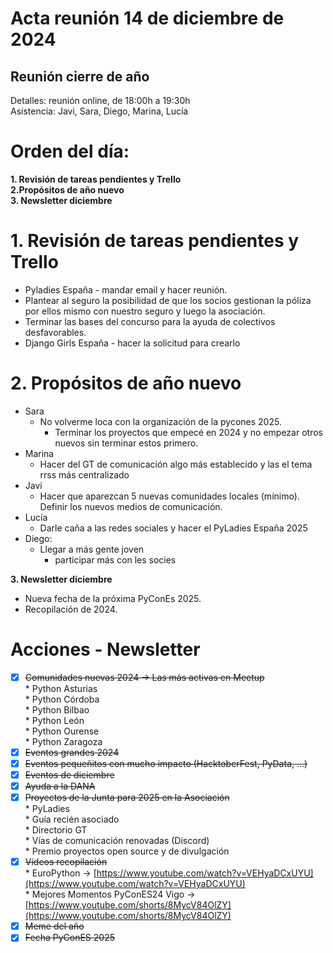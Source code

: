 # **Acta reunión 14 de diciembre de 2024**

## **Reunión cierre de año**

Detalles: reunión online, de 18:00h a 19:30h  
Asistencia: Javi, Sara, Diego, Marina, Lucía

# **Orden del día:**

**1. Revisión de tareas pendientes y Trello**  
**2.Propósitos de año nuevo**  
**3. Newsletter diciembre**

# **1. Revisión de tareas pendientes y Trello**

* Pyladies España \- mandar email y hacer reunión.  
* Plantear al seguro la posibilidad de que los socios gestionan la póliza por ellos mismo con nuestro seguro y luego la asociación.  
* Terminar las bases del concurso para la ayuda de colectivos desfavorables.  
* Django Girls España \- hacer la solicitud para crearlo

# **2. Propósitos de año nuevo**

* Sara  
  * No volverme loca con la organización de la pycones 2025\.  
    * Terminar los proyectos que empecé en 2024 y no empezar otros nuevos sin terminar estos primero.  
* Marina  
  * Hacer del GT de comunicación algo más establecido y las el tema rrss más centralizado  
* Javi  
  * Hacer que aparezcan 5 nuevas comunidades locales (mínimo). Definir los nuevos medios de comunicación.  
* Lucía  
  * Darle caña a las redes sociales y hacer el PyLadies España 2025  
* Diego:  
  * Llegar a más gente joven   
    * participar más con les socies

**3. Newsletter diciembre**  
- Nueva fecha de la próxima PyConEs 2025\.  
- Recopilación de 2024\.

# **Acciones \- Newsletter**

- [x] ~~Comunidades nuevas 2024 → Las más activas en Meetup~~  
      * Python Asturias   
      * Python Córdoba  
      * Python Bilbao  
      * Python León  
      * Python Ourense  
      * Python Zaragoza  
- [x] ~~Eventos grandes 2024~~  
- [x] ~~Eventos pequeñitos con mucho impacto (HacktoberFest, PyData, …)~~  
- [x] ~~Eventos de diciembre~~  
- [x] ~~Ayuda a la DANA~~  
- [x] ~~Proyectos de la Junta para 2025 en la Asociación~~  
      * PyLadies  
      * Guía recién asociado  
      * Directorio GT  
      * Vías de comunicación renovadas (Discord)  
      * Premio proyectos open source y de divulgación  
- [x] ~~Vídeos recopilación~~  
      * EuroPython → [https://www.youtube.com/watch?v=VEHyaDCxUYU](https://www.youtube.com/watch?v=VEHyaDCxUYU)   
      * Mejores Momentos PyConES24 Vigo → [https://www.youtube.com/shorts/8MycV84OlZY](https://www.youtube.com/shorts/8MycV84OlZY)   
- [x] ~~Meme del año~~  
- [x] ~~Fecha PyConES 2025~~
